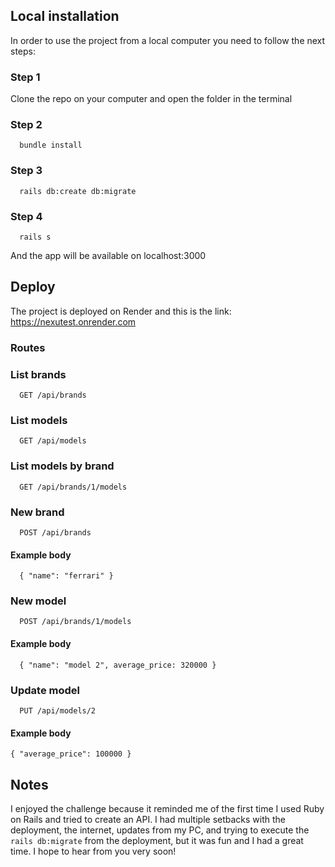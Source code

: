 ## Local installation
In order to use the project from a local computer you need to follow the next steps:

### Step 1
Clone the repo on your computer and open the folder in the terminal

### Step 2
```
  bundle install
```

### Step 3
```
  rails db:create db:migrate
```

### Step 4
```
  rails s
```

And the app will be available on localhost:3000

## Deploy
The project is deployed on Render and this is the link: https://nexutest.onrender.com

### Routes

### List brands
```
  GET /api/brands
```

### List models
```
  GET /api/models
```

### List models by brand
```
  GET /api/brands/1/models
```

### New brand
```
  POST /api/brands
```

#### Example body
```
  { "name": "ferrari" }
```

### New model
```
  POST /api/brands/1/models
```

#### Example body
```
  { "name": "model 2", average_price: 320000 }
```

### Update model
```
  PUT /api/models/2
```

#### Example body
```
{ "average_price": 100000 }
```


## Notes
I enjoyed the challenge because it reminded me of the first time I used Ruby on Rails and tried to create an API.
I had multiple setbacks with the deployment, the internet, updates from my PC, and trying to execute the ```rails db:migrate``` from the deployment, but it was fun and I had a great time. I hope to hear from you very soon!
